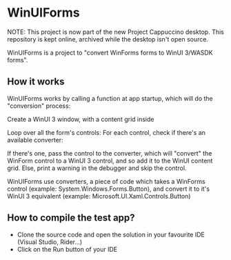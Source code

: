 # WinUIForms
NOTE: This project is now part of the new Project Cappuccino desktop. This repository is kept online, archived while the desktop isn't open source.

WinUIForms is a project to "convert WinForms forms to WinUI 3/WASDK forms".

## How it works
WinUIForms works by calling a function at app startup, which will do the "conversion" process:

Create a WinUI 3 window, with a content grid inside

Loop over all the form's controls:
For each control, check if there's an available converter:

If there's one, pass the control to the converter, which will "convert" the WinForm control to a WinUI 3 control, and so add it to the WinUI content grid.
Else, print a warning in the debugger and skip the control.


WinUIForms use converters, a piece of code which takes a WinForms control (example: System.Windows.Forms.Button), and convert it to it's WinUI 3 equivalent (example: Microsoft.UI.Xaml.Controls.Button)

## How to compile the test app?
* Clone the source code and open the solution in your favourite IDE (Visual Studio, Rider...)
* Click on the Run button of your IDE
